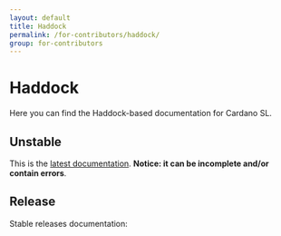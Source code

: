 ```yaml
---
layout: default
title: Haddock
permalink: /for-contributors/haddock/
group: for-contributors
---
```

[//]: # (Reviewed at 60033350e60408fc79f202491e6985b3b47acd90)

# Haddock

Here you can find the Haddock-based documentation for Cardano SL.

## Unstable

This is the [latest documentation](/haddock/latest/index.html). **Notice: it can be incomplete and/or contain errors**.

## Release

Stable releases documentation:

